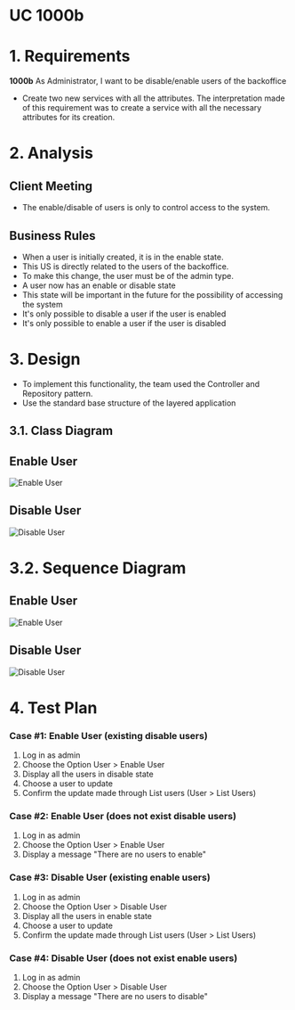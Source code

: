 # UC 1000b

# 1. Requirements
**1000b** As Administrator, I want to be disable/enable users of the backoffice
- Create two new services with all the attributes.
The interpretation made of this requirement was to create a service with all the necessary attributes for its creation.
  


# 2. Analysis
## Client Meeting

- The enable/disable of users is only to control access to the system.

## Business Rules

- When a user is initially created, it is in the enable state.
- This US is directly related to the users of the backoffice.
- To make this change, the user must be of the admin type.
- A user now has an enable or disable state
- This state will be important in the future for the possibility of accessing the system
- It's only possible to disable a user if the user is enabled
- It's only possible to enable a user if the user is disabled

# 3. Design
- To implement this functionality, the team used the Controller and Repository pattern.
- Use the standard base structure of the layered application




## 3.1. Class Diagram

## Enable User

![Enable User](CD/EnableUserCD.png)

## Disable User

![Disable User](CD/DisableUserCD.png)


# 3.2. Sequence Diagram

## Enable User

![Enable User](SD/SDEnableUser.jpg)

## Disable User

![Disable User](SD/SDDisableUser.jpg)


# 4. Test Plan

### Case #1: Enable User (existing disable users)

1. Log in as admin
2. Choose the Option User > Enable User
3. Display all the users in disable state
4. Choose a user to update
5. Confirm the update made through List users (User > List Users)


### Case #2: Enable User (does not exist disable users)

1. Log in as admin
2. Choose the Option User > Enable User
3. Display a message "There are no users to enable"


### Case #3: Disable User (existing enable users)

1. Log in as admin
2. Choose the Option User > Disable User
3. Display all the users in enable state
4. Choose a user to update
5. Confirm the update made through List users (User > List Users)


### Case #4: Disable User (does not exist enable users)

1. Log in as admin
2. Choose the Option User > Disable User
3. Display a message "There are no users to disable"
   